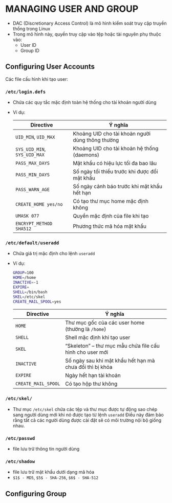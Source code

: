 # MANAGING USER AND GROUP
- DAC (Discretionary Access Control) là mô hình kiểm soát truy cập truyền thống trong Linux
- Trong mô hình này, quyền truy cập vào tệp hoặc tài nguyên phụ thuộc vào: 
  - User ID
  - Group ID

## Configuring User Accounts

Các file cấu hình khi tạo user:

### `/etc/login.defs`

- Chứa các quy tắc mặc định toàn hệ thống cho tài khoản người dùng

- Ví dụ:

  | Directive                    | Ý nghĩa                                          |
  | ---------------------------- | ------------------------------------------------ |
  | `UID_MIN`, `UID_MAX`         | Khoảng UID cho tài khoản người dùng thông thường |
  | `SYS_UID_MIN`, `SYS_UID_MAX` | Khoảng UID cho tài khoản hệ thống (daemons)      |
  | `PASS_MAX_DAYS`              | Mật khẩu có hiệu lực tối đa bao lâu              |
  | `PASS_MIN_DAYS`              | Số ngày tối thiểu trước khi được đổi mật khẩu    |
  | `PASS_WARN_AGE`              | Số ngày cảnh báo trước khi mật khẩu hết hạn      |
  | `CREATE_HOME yes/no`         | Có tạo thư mục home mặc định không               |
  | `UMASK 077`                  | Quyền mặc định của file khi tạo                  |
  | `ENCRYPT_METHOD SHA512`      | Phương thức mã hóa mật khẩu                      |

### `/etc/default/useradd`

- Chứa giá trị mặc định cho lệnh `useradd`

- Ví dụ:

  ```bash
  GROUP=100
  HOME=/home
  INACTIVE=-1
  EXPIRE=
  SHELL=/bin/bash
  SKEL=/etc/skel
  CREATE_MAIL_SPOOL=yes
  ```

  | Directive           | Ý nghĩa                                                  |
  | ------------------- | -------------------------------------------------------- |
  | `HOME`              | Thư mục gốc của các user home (thường là `/home`)        |
  | `SHELL`             | Shell mặc định khi tạo user                              |
  | `SKEL`              | “Skeleton” – thư mục mẫu chứa file cấu hình cho user mới |
  | `INACTIVE`          | Số ngày sau khi mật khẩu hết hạn mà chưa đổi thì bị khóa |
  | `EXPIRE`            | Ngày hết hạn tài khoản                                   |
  | `CREATE_MAIL_SPOOL` | Có tạo hộp thư không                                     |

### `/etc/skel/`

- Thư mục `/etc/skel` chứa các tệp và thư mục được tự động sao chép sang người dùng mới khi nó được tạo từ lệnh `useradd` Điều này đảm bảo rằng tất cả các người dùng được cài đặt sẽ có môi trường nội bộ giống nhau.

### `/etc/passwd`
- file lưu trữ thông tin người dùng

### `/etc/shadow`
- file lưu trữ mật khẩu dưới dạng mã hóa 
- `$1$ - MD5`, `$5$ - SHA-256`, `$6$ - SHA-512`

## Configuring Group